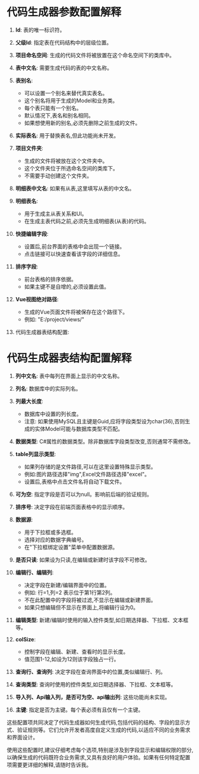 # 代码生成器参数配置解释

1. **Id**: 表的唯一标识符。

2. **父级Id**: 指定表在代码结构中的层级位置。

3. **项目命名空间**: 生成的代码文件将被放置在这个命名空间下的类库中。

4. **表中文名**: 需要生成代码的表的中文名称。

5. **表别名**: 
   - 可以设置一个别名来替代真实表名。
   - 这个别名将用于生成的Model和业务类。
   - 每个表只能有一个别名。
   - 默认情况下,表名和别名相同。
   - 如果想使用新的别名,必须先删除之前生成的文件。

6. **实际表名**: 用于替换表名,但此功能尚未开发。

7. **项目文件夹**: 
   - 生成的文件将被放在这个文件夹中。
   - 这个文件夹位于所选命名空间的类库下。
   - 不需要手动创建这个文件夹。

8. **明细表中文名**: 如果有从表,这里填写从表的中文名。

9. **明细表名**: 
   - 用于生成主从表关系和UI。
   - 在生成主表代码之前,必须先生成明细表(从表)的代码。

10. **快捷编辑字段**: 
    - 设置后,前台界面的表格中会出现一个链接。
    - 点击链接可以快速查看该字段的详细信息。

11. **排序字段**: 
    - 前台表格的排序依据。
    - 如果主键不是自增的,必须设置此值。

12. **Vue视图绝对路径**: 
    - 生成的Vue页面文件将被保存在这个路径下。
    - 例如: "E:/project/views/"


2. 代码生成器表结构配置:





# 代码生成器表结构配置解释

1. **列中文名**: 表中每列在界面上显示的中文名称。

2. **列名**: 数据库中的实际列名。

3. **列最大长度**: 
   - 数据库中设置的列长度。
   - 注意: 如果使用MySQL且主键是Guid,应将字段类型设为char(36),否则生成的实体Model可能与数据库类型不匹配。

4. **数据类型**: C#属性的数据类型。除非数据库字段类型改变,否则通常不需修改。

5. **table列显示类型**: 
   - 如果列存储的是文件路径,可以在这里设置特殊显示类型。
   - 例如:图片路径选择"img",Excel文件路径选择"excel"。
   - 设置后,表格中点击文件名将自动下载文件。

6. **可为空**: 指定字段是否可以为null。影响前后端的验证规则。

7. **排序号**: 决定字段在前端页面表格中的显示顺序。

8. **数据源**: 
   - 用于下拉框或多选框。
   - 选择对应的数据字典编号。
   - 在"下拉框绑定设置"菜单中配置数据源。

9. **是否只读**: 如果设为只读,在编辑或新建时该字段不可修改。

10. **编辑行、编辑列**: 
    - 决定字段在新建/编辑界面中的位置。
    - 例如: 行=1,列=2 表示位于第1行第2列。
    - 不在此配置中的字段将被过滤,不显示在编辑或新建界面。
    - 如果只想编辑但不显示在界面上,将编辑行设为0。

11. **编辑类型**: 新建/编辑时使用的输入控件类型,如日期选择器、下拉框、文本框等。

12. **colSize**: 
    - 控制字段在编辑、新建、查看时的显示长度。
    - 值范围1-12,如设为12则该字段独占一行。

13. **查询行、查询列**: 决定字段在查询界面中的位置,类似编辑行、列。

14. **查询类型**: 查询时使用的控件类型,如日期选择器、下拉框、文本框等。

15. **导入列、Api输入列，是否可为空、api输出列**: 这些功能尚未实现。

16. **主键**: 指定是否为主键。每个表必须有且仅有一个主键。


这些配置项共同决定了代码生成器如何生成代码,包括代码的结构、字段的显示方式、验证规则等。它们允许开发者高度自定义生成的代码,以适应不同的业务需求和界面设计。

使用这些配置时,建议仔细考虑每个选项,特别是涉及到字段显示和编辑权限的部分,以确保生成的代码既符合业务需求,又具有良好的用户体验。如果有任何特定配置项需要更详细的解释,请随时告诉我。